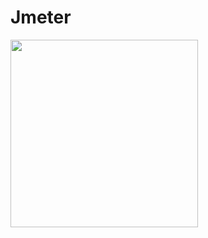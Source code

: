 # Jmeter
<img src = "https://sachsenhofer.io/wp-content/uploads/2018/06/apache-jmeter-white.png" height = 300>
